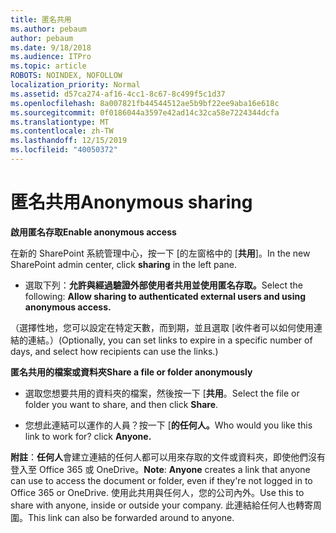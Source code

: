 ```yaml
---
title: 匿名共用
ms.author: pebaum
author: pebaum
ms.date: 9/18/2018
ms.audience: ITPro
ms.topic: article
ROBOTS: NOINDEX, NOFOLLOW
localization_priority: Normal
ms.assetid: d57ca274-af16-4cc1-8c67-8c499f5c1d37
ms.openlocfilehash: 8a007821fb44544512ae5b9bf22ee9aba16e618c
ms.sourcegitcommit: 0f0186044a3597e42ad14c32ca58e7224344dcfa
ms.translationtype: MT
ms.contentlocale: zh-TW
ms.lasthandoff: 12/15/2019
ms.locfileid: "40050372"
---
```

# <a name="anonymous-sharing"></a><span data-ttu-id="605b3-102">匿名共用</span><span class="sxs-lookup"><span data-stu-id="605b3-102">Anonymous sharing</span></span>

 <span data-ttu-id="605b3-103">**啟用匿名存取**</span><span class="sxs-lookup"><span data-stu-id="605b3-103">**Enable anonymous access**</span></span>
  
<span data-ttu-id="605b3-104">在新的 SharePoint 系統管理中心，按一下 [的左窗格中的 [**共用**]。</span><span class="sxs-lookup"><span data-stu-id="605b3-104">In the new SharePoint admin center, click **sharing** in the left pane.</span></span> 
  
- <span data-ttu-id="605b3-105">選取下列：**允許與經過驗證外部使用者共用並使用匿名存取。**</span><span class="sxs-lookup"><span data-stu-id="605b3-105">Select the following: **Allow sharing to authenticated external users and using anonymous access.**</span></span>
  
<span data-ttu-id="605b3-106">（選擇性地，您可以設定在特定天數，而到期，並且選取 [收件者可以如何使用連結的連結。）</span><span class="sxs-lookup"><span data-stu-id="605b3-106">(Optionally, you can set links to expire in a specific number of days, and select how recipients can use the links.)</span></span>
    
 <span data-ttu-id="605b3-107">**匿名共用的檔案或資料夾**</span><span class="sxs-lookup"><span data-stu-id="605b3-107">**Share a file or folder anonymously**</span></span>
  
- <span data-ttu-id="605b3-108">選取您想要共用的資料夾的檔案，然後按一下 [**共用**。</span><span class="sxs-lookup"><span data-stu-id="605b3-108">Select the file or folder you want to share, and then click **Share**.</span></span> 
    
- <span data-ttu-id="605b3-109">您想此連結可以運作的人員？按一下 [**的任何人。**</span><span class="sxs-lookup"><span data-stu-id="605b3-109">Who would you like this link to work for? click **Anyone.**</span></span>
  
 <span data-ttu-id="605b3-110">**附註**：**任何人**會建立連結的任何人都可以用來存取的文件或資料夾，即使他們沒有登入至 Office 365 或 OneDrive。</span><span class="sxs-lookup"><span data-stu-id="605b3-110">**Note**: **Anyone** creates a link that anyone can use to access the document or folder, even if they're not logged in to Office 365 or OneDrive.</span></span> <span data-ttu-id="605b3-111">使用此共用與任何人，您的公司內外。</span><span class="sxs-lookup"><span data-stu-id="605b3-111">Use this to share with anyone, inside or outside your company.</span></span> <span data-ttu-id="605b3-112">此連結給任何人也轉寄周圍。</span><span class="sxs-lookup"><span data-stu-id="605b3-112">This link can also be forwarded around to anyone.</span></span> 
    

